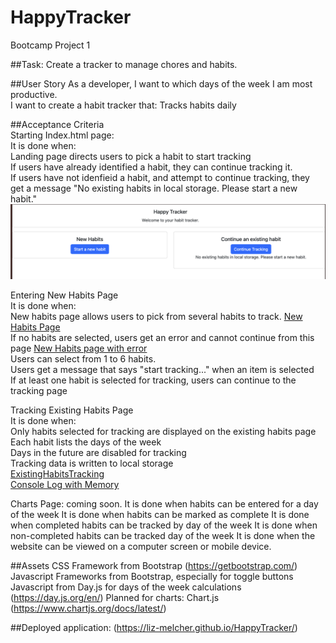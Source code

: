 # HappyTracker
Bootcamp Project 1 

##Task: Create a tracker to manage chores and habits. 


##User Story
As a developer, I want to which days of the week I am most productive.  
I want to create a habit tracker that: Tracks habits daily  


##Acceptance Criteria  
Starting Index.html page:  
It is done when:   
Landing page directs users to pick a habit to start tracking  
If users have already identified a habit, they can continue tracking it.  
If users have not idenfieid a habit, and attempt to continue tracking, they get a message "No existing habits in local storage. Please start a new habit."  ![Home page on initial load](./Assets/HomePageFirstLoad.png)  

Entering New Habits Page  
It is done when:   
New habits page allows users to pick from several habits to track. [New Habits Page](./Assets/NewHabitsItemsSelected.png)  
If no habits are selected, users get an error and cannot continue from this page [New Habits page with error](./Assets/NewHabitsError.png)  
Users can select from 1 to 6 habits.  
Users get a message that says "start tracking..." when an item is selected   
If at least one habit is selected for tracking, users can continue to the tracking page  

Tracking Existing Habits Page  
It is done when:   
Only habits selected for tracking are displayed on the existing habits page  
Each habit lists the days of the week  
Days in the future are disabled for tracking  
Tracking data is written to local storage   
[ExistingHabitsTracking](./Assets/ExistingHabitsTracking.png)  
[Console Log with Memory](./Assets/ConsolelogMemory.png)  




Charts Page: coming soon. 
It is done when habits can be entered for a day of the week
It is done when habits can be marked as complete
It is done when completed habits can be tracked by day of the week
It is done when non-completed habits can be tracked day of the week 
It is done when the website can be viewed on a computer screen or mobile device.

##Assets
CSS Framework from Bootstrap (https://getbootstrap.com/)
Javascript Frameworks from Bootstrap, especially for toggle buttons
Javascript from Day.js for days of the week calculations (https://day.js.org/en/)
Planned for charts: Chart.js (https://www.chartjs.org/docs/latest/)

##Deployed application: (https://liz-melcher.github.io/HappyTracker/)

